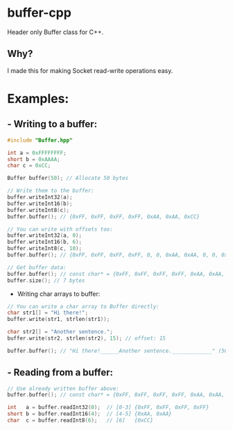 # buffer-cpp
Header only Buffer class for C++.

## Why?
I made this for making Socket read-write operations easy.

# Examples:
## - Writing to a buffer:
```cpp
#include "Buffer.hpp"

int a = 0xFFFFFFFF;
short b = 0xAAAA;
char c = 0xCC;

Buffer buffer(50); // Allocate 50 bytes

// Write them to the buffer:
buffer.writeInt32(a);
buffer.writeInt16(b);
buffer.writeInt8(c);
buffer.buffer(); // {0xFF, 0xFF, 0xFF, 0xFF, 0xAA, 0xAA, 0xCC}

// You can write with offsets too:
buffer.writeInt32(a, 0);
buffer.writeInt16(b, 6);
buffer.writeInt8(c, 10);
buffer.buffer(); // {0xFF, 0xFF, 0xFF, 0xFF, 0, 0, 0xAA, 0xAA, 0, 0, 0xCC}

// Get buffer data:
buffer.buffer(); // const char* = {0xFF, 0xFF, 0xFF, 0xFF, 0xAA, 0xAA, 0xCC};
buffer.size(); // 7 bytes
```
- Writing char arrays to buffer:
```cpp
// You can write a char array to Buffer directly:
char str1[] = "Hi there!";
buffer.write(str1, strlen(str1));

char str2[] = "Another sentence.";
buffer.write(str2, strlen(str2), 15); // offset: 15

buffer.buffer(); // "Hi there!______Another sentence._____________" (50 length buffer.)
```
## - Reading from a buffer:
```cpp
// Use already written buffer above:
buffer.buffer(); // const char* = {0xFF, 0xFF, 0xFF, 0xFF, 0xAA, 0xAA, 0xCC}

int   a = buffer.readInt32(0);  // [0-3] {0xFF, 0xFF, 0xFF, 0xFF}
short b = buffer.readInt16(4);  // [4-5] {0xAA, 0xAA}
char  c = buffer.readInt8(6);   // [6]   {0xCC}
```
